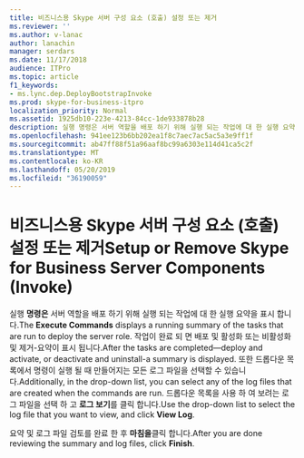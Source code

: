 ```yaml
---
title: 비즈니스용 Skype 서버 구성 요소 (호출) 설정 또는 제거
ms.reviewer: ''
ms.author: v-lanac
author: lanachin
manager: serdars
ms.date: 11/17/2018
audience: ITPro
ms.topic: article
f1_keywords:
- ms.lync.dep.DeployBootstrapInvoke
ms.prod: skype-for-business-itpro
localization_priority: Normal
ms.assetid: 1925db10-223e-4213-84cc-1de933878b28
description: 실행 명령은 서버 역할을 배포 하기 위해 실행 되는 작업에 대 한 실행 요약을 표시 합니다. 작업이 완료 되 면 배포 및 활성화 또는 비활성화 및 제거-요약이 표시 됩니다. 또한 드롭다운 목록에서 명령이 실행 될 때 만들어지는 모든 로그 파일을 선택할 수 있습니다. 드롭다운 목록을 사용 하 여 보려는 로그 파일을 선택 하 고 로그 보기를 클릭 합니다.
ms.openlocfilehash: 941ee123b6bb202ea1f8c7aec7ac5ac5a3e9ff1f
ms.sourcegitcommit: ab47ff88f51a96aaf8bc99a6303e114d41ca5c2f
ms.translationtype: MT
ms.contentlocale: ko-KR
ms.lasthandoff: 05/20/2019
ms.locfileid: "36190059"
---
```

# <a name="setup-or-remove-skype-for-business-server-components-invoke"></a><span data-ttu-id="a66de-106">비즈니스용 Skype 서버 구성 요소 (호출) 설정 또는 제거</span><span class="sxs-lookup"><span data-stu-id="a66de-106">Setup or Remove Skype for Business Server Components (Invoke)</span></span>
 
<span data-ttu-id="a66de-107">실행 **명령은** 서버 역할을 배포 하기 위해 실행 되는 작업에 대 한 실행 요약을 표시 합니다.</span><span class="sxs-lookup"><span data-stu-id="a66de-107">The **Execute Commands** displays a running summary of the tasks that are run to deploy the server role.</span></span> <span data-ttu-id="a66de-108">작업이 완료 되 면 배포 및 활성화 또는 비활성화 및 제거-요약이 표시 됩니다.</span><span class="sxs-lookup"><span data-stu-id="a66de-108">After the tasks are completed—deploy and activate, or deactivate and uninstall-a summary is displayed.</span></span> <span data-ttu-id="a66de-109">또한 드롭다운 목록에서 명령이 실행 될 때 만들어지는 모든 로그 파일을 선택할 수 있습니다.</span><span class="sxs-lookup"><span data-stu-id="a66de-109">Additionally, in the drop-down list, you can select any of the log files that are created when the commands are run.</span></span> <span data-ttu-id="a66de-110">드롭다운 목록을 사용 하 여 보려는 로그 파일을 선택 하 고 **로그 보기**를 클릭 합니다.</span><span class="sxs-lookup"><span data-stu-id="a66de-110">Use the drop-down list to select the log file that you want to view, and click **View Log**.</span></span>
  
<span data-ttu-id="a66de-111">요약 및 로그 파일 검토를 완료 한 후 **마침을**클릭 합니다.</span><span class="sxs-lookup"><span data-stu-id="a66de-111">After you are done reviewing the summary and log files, click **Finish**.</span></span>
  

